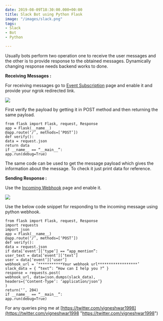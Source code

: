```yaml
---
date: 2019-08-09T18:30:00.000+00:00
title: Slack Bot using Python Flask
image: "/images/slack.png"
tags:
- Slack
- Bot
- Python

---
```

Usually bots perform two operation one to receive the user messages and the other is to provide response to the obtained messages. Dynamically changing response needs backend works to done.

<!-- excerpt -->

**Receiving** **Messages :**

For receiving messages go to [Event Subscription](https://api.slack.com/apps/AM8F6C48G/event-subscriptions?) page and enable it and provide your ngrok redirected link.

![](/images/blog1_1.jpeg)

First verify the payload by getting it in POST method and then returning the same payload.

    from flask import Flask, request, Response
    app = Flask(__name__)
    @app.route(‘/’, methods=[‘POST’])
    def verify():
    data = request.json
    return data
    if __name__ == “__main__”:
    app.run(debug=True)

The same code can be used to get the message payload which gives the information about the message. To check it just print data for reference.

**Sending Response :**

Use the [Incoming Webhook](https://api.slack.com/apps/AM8F6C48G/incoming-webhooks?) page and enable it.

![](/images/blog1_2.jpeg)

Use the below code snippet for responding to the incoming message using python webhook.

    from flask import Flask, request, Response
    import requests
    import json
    app = Flask(__name__)
    @app.route(‘/’, methods=[‘POST’])
    def verify():
    data = request.json
    if data[‘event’][‘type’] == “app_mention”:
    user_text = data[‘event’][‘text’]
    user = data[‘event’][‘user’]
    webhook_url = ‘***********Your webhook url******************’
    slack_data = { “text”: “How can I help you ?” }
    response = requests.post(
    webhook_url, data=json.dumps(slack_data),
    headers={‘Content-Type’: ‘application/json’}
    )
    return(‘’, 204)
    if __name__ == “__main__”:
    app.run(debug=True)

For any queries ping me at [https://twitter.com/vigneshwar1998](https://twitter.com/vigneshwar1998 "https://twitter.com/vigneshwar1998")